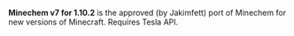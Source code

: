 **Minechem v7 for 1.10.2** is the approved (by Jakimfett) port of Minechem for new versions of Minecraft. Requires Tesla API.